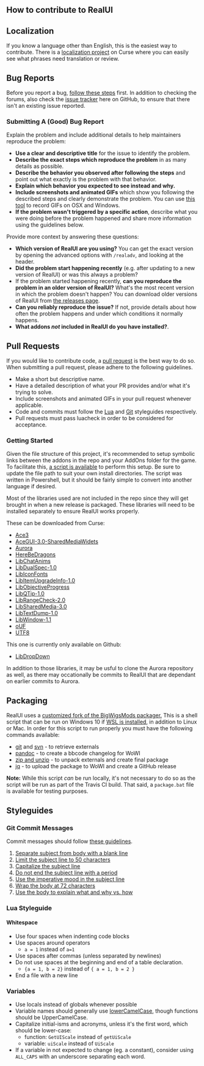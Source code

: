 How to contribute to RealUI
---------------------------

## Localization ##

If you know a language other than English, this is the easiest way to contribute. There is a [localization project](https://wow.curseforge.com/projects/realui-localization/localization) on Curse where you can easily see what phrases need translation or review.

## Bug Reports ##

Before you report a bug, [follow these steps](http://www.wowinterface.com/forums/showthread.php?t=500891) first. In addition to checking the forums, also check the [issue tracker](https://github.com/RealUI/RealUI/issues) here on GitHub, to ensure that there isn't an existing issue reported.

### Submitting A (Good) Bug Report ###
Explain the problem and include additional details to help maintainers reproduce the problem:

* **Use a clear and descriptive title** for the issue to identify the problem.
* **Describe the exact steps which reproduce the problem** in as many details as possible.
* **Describe the behavior you observed after following the steps** and point out what exactly is the problem with that behavior.
* **Explain which behavior you expected to see instead and why.**
* **Include screenshots and animated GIFs** which show you following the described steps and clearly demonstrate the problem. You can use [this tool](http://www.cockos.com/licecap/) to record GIFs on OSX and Windows.
* **If the problem wasn't triggered by a specific action**, describe what you were doing before the problem happened and share more information using the guidelines below.

Provide more context by answering these questions:

* **Which version of RealUI are you using?** You can get the exact version by opening the advanced options with `/realadv`, and looking at the header.
* **Did the problem start happening recently** (e.g. after updating to a new version of RealUI) or was this always a problem?
* If the problem started happening recently, **can you reproduce the problem in an older version of RealUI?** What's the most recent version in which the problem doesn't happen? You can download older versions of RealUI from [the releases page](https://github.com/RealUI/RealUI/releases).
* **Can you reliably reproduce the issue?** If not, provide details about how often the problem happens and under which conditions it normally happens.
* **What addons _not_ included in RealUI do you have installed?**.


## Pull Requests ##

If you would like to contribute code, a [pull request](https://help.github.com/articles/about-pull-requests/) is the best way to do so. When submitting a pull request, please adhere to the following guidelines.

  * Make a short but descriptive name.
  * Have a detailed description of what your PR provides and/or what it's trying to solve.
  * Include screenshots and animated GIFs in your pull request whenever applicable.
  * Code and commits must follow the [Lua](#lua-styleguide) and [Git](#git-commit-messages) styleguides respectively.
  * Pull requests must pass luacheck in order to be considered for acceptance.

### Getting Started ###

Given the file structure of this project, it's recommended to setup symbolic links between the addons in the repo and your AddOns folder for the game. To facilitate this, [a script is available](https://gist.github.com/Gethe/aa3325ed88b2a92d23ec276c7383e034) to perform this setup. Be sure to update the file path to suit your own install directories. The script was written in Powershell, but it should be fairly simple to convert into another language if desired.

Most of the libraries used are not included in the repo since they will get brought in when a new release is packaged. These libraries will need to be installed separately to ensure RealUI works properly.

These can be downloaded from Curse:
  * [Ace3](https://www.curseforge.com/wow/addons/ace3)
  * [AceGUI-3.0-SharedMediaWidets](https://www.curseforge.com/wow/addons/ace-gui-3-0-shared-media-widgets)
  * [Aurora](https://www.curseforge.com/wow/addons/aurora)
  * [HereBeDragons](https://www.curseforge.com/wow/addons/herebedragons)
  * [LibChatAnims](https://www.curseforge.com/wow/addons/libchatanims)
  * [LibDualSpec-1.0](https://www.curseforge.com/wow/addons/libdualspec-1-0)
  * [LibIconFonts](https://www.curseforge.com/wow/addons/libiconfonts)
  * [LibItemUpgradeInfo-1.0](https://www.curseforge.com/wow/addons/libitemupgradeinfo-1-0)
  * [LibObjectiveProgress](https://www.curseforge.com/wow/addons/libobjectiveprogress-1-0)
  * [LibQTip-1.0](https://www.curseforge.com/wow/addons/libqtip-1-0)
  * [LibRangeCheck-2.0](https://www.curseforge.com/wow/addons/librangecheck-2-0)
  * [LibSharedMedia-3.0](https://www.curseforge.com/wow/addons/libsharedmedia-3-0)
  * [LibTextDump-1.0](https://www.curseforge.com/wow/addons/libtextdump-1-0)
  * [LibWindow-1.1](https://www.curseforge.com/wow/addons/libwindow-1-1)
  * [oUF](https://www.curseforge.com/wow/addons/ouf)
  * [UTF8](https://www.curseforge.com/wow/addons/utf8)

This one is currently only available on Github:
  * [LibDropDown](https://github.com/p3lim-wow/LibDropDown)


In addition to those libraries, it may be usful to clone the Aurora repository as well, as there may occationally be commits to RealUI that are dependant on earlier commits to Aurora.

## Packaging ##

RealUI uses a [customized fork of the BigWigsMods packager.](https://github.com/RealUI/packager/tree/RealUI_edits) This is a shell script that can be run on Windows 10 if [WSL is installed](https://msdn.microsoft.com/en-us/commandline/wsl/install_guide), in addition to Linux or Mac. In order for this script to run properly you must have the following commands available:

  * [git](http://packages.ubuntu.com/xenial/git) and [svn](http://packages.ubuntu.com/xenial/subversion) - to retrieve externals
  * [pandoc](http://packages.ubuntu.com/xenial/pandoc) - to create a bbcode changelog for WoWI
  * [zip and unzip](http://packages.ubuntu.com/xenial/zip) - to unpack externals and create final package
  * [jq](http://packages.ubuntu.com/xenial/jq) - to upload the package to WoWI and create a GitHub release

**Note:** While this script *can* be run locally, it's not necessary to do so as the script will be run as part of the Travis CI build. That said, a `package.bat` file is available for testing purposes.


## Styleguides ##

### Git Commit Messages ###

Commit messages should follow [these guidelines](http://chris.beams.io/posts/git-commit/).

1. [Separate subject from body with a blank line](http://chris.beams.io/posts/git-commit/#separate)
2. [Limit the subject line to 50 characters](http://chris.beams.io/posts/git-commit/#limit-50)
3. [Capitalize the subject line](http://chris.beams.io/posts/git-commit/#capitalize)
4. [Do not end the subject line with a period](http://chris.beams.io/posts/git-commit/#end)
5. [Use the imperative mood in the subject line](http://chris.beams.io/posts/git-commit/#imperative)
6. [Wrap the body at 72 characters](http://chris.beams.io/posts/git-commit/#wrap-72)
7. [Use the body to explain what and why vs. how](http://chris.beams.io/posts/git-commit/#why-not-how)

### Lua Styleguide ###

#### Whitespace ###

* Use four spaces when indenting code blocks
* Use spaces around operators
    * `a = 1` instead of `a=1`
* Use spaces after commas (unless separated by newlines)
* Do not use spaces at the beginning and end of a table declaration.
    * `{a = 1, b = 2}` instead of `{ a = 1, b = 2 }`
* End a file with a new line

### Variables ###

* Use locals instead of globals whenever possible
* Variable names should generally use [lowerCamelCase](https://en.wikipedia.org/wiki/CamelCase), though functions should be UpperCamelCase.
* Capitalize initial-isms and acronyms, unless it's the first word, which should be lower-case:
    * function: `GetUIScale` instead of `getUiScale`
    * variable: `uiScale` instead of `UiScale`
* If a variable in not expected to change (eg. a constant), consider using `ALL_CAPS` with an underscore separating each word.
